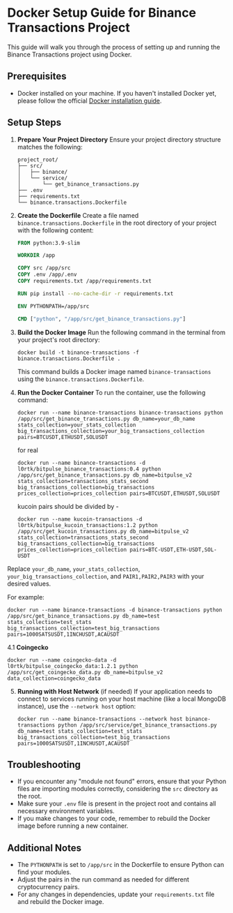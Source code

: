 # Docker Setup Guide for Binance Transactions Project

This guide will walk you through the process of setting up and running the Binance Transactions project using Docker.

## Prerequisites

- Docker installed on your machine. If you haven't installed Docker yet, please follow the official [Docker installation guide](https://docs.docker.com/get-docker/).

## Setup Steps

1. **Prepare Your Project Directory**
   Ensure your project directory structure matches the following:

   ```
   project_root/
   ├── src/
   │   ├── binance/
   │   └── service/
   │       └── get_binance_transactions.py
   ├── .env
   ├── requirements.txt
   └── binance.transactions.Dockerfile
   ```

2. **Create the Dockerfile**
   Create a file named `binance.transactions.Dockerfile` in the root directory of your project with the following content:

   ```dockerfile
   FROM python:3.9-slim

   WORKDIR /app

   COPY src /app/src
   COPY .env /app/.env
   COPY requirements.txt /app/requirements.txt

   RUN pip install --no-cache-dir -r requirements.txt

   ENV PYTHONPATH=/app/src

   CMD ["python", "/app/src/get_binance_transactions.py"]
   ```

3. **Build the Docker Image**
   Run the following command in the terminal from your project's root directory:

   ```
   docker build -t binance-transactions -f binance.transactions.Dockerfile .
   ```

   This command builds a Docker image named `binance-transactions` using the `binance.transactions.Dockerfile`.

4. **Run the Docker Container**
   To run the container, use the following command:

   ```
   docker run --name binance-transactions binance-transactions python /app/src/get_binance_transactions.py db_name=your_db_name stats_collection=your_stats_collection big_transactions_collection=your_big_transactions_collection pairs=BTCUSDT,ETHUSDT,SOLUSDT
   ```

   for real

   ```
   docker run --name binance-transactions -d l0rtk/bitpulse_binance_transactions:0.4 python /app/src/get_binance_transactions.py db_name=bitpulse_v2 stats_collection=transactions_stats_second big_transactions_collection=big_transactions prices_collection=prices_collection pairs=BTCUSDT,ETHUSDT,SOLUSDT
   ```

   kucoin pairs should be divided by -

   ```
   docker run --name kucoin-transactions -d l0rtk/bitpulse_kucoin_transactions:1.2 python /app/src/get_kucoin_transactions.py db_name=bitpulse_v2 stats_collection=transactions_stats_second big_transactions_collection=big_transactions prices_collection=prices_collection pairs=BTC-USDT,ETH-USDT,SOL-USDT
   ```

Replace `your_db_name`, `your_stats_collection`, `your_big_transactions_collection`, and `PAIR1,PAIR2,PAIR3` with your desired values.

For example:

```
docker run --name binance-transactions -d binance-transactions python /app/src/get_binance_transactions.py db_name=test stats_collection=test_stats big_transactions_collection=test_big_transactions pairs=1000SATSUSDT,1INCHUSDT,ACAUSDT
```

4.1 **Coingecko**

```
docker run --name coingecko-data -d l0rtk/bitpulse_coingecko_data:1.2.1 python /app/src/get_coingecko_data.py db_name=bitpulse_v2 data_collection=coingecko_data
```

5. **Running with Host Network** (if needed)
   If your application needs to connect to services running on your host machine (like a local MongoDB instance), use the `--network host` option:
   ```
   docker run --name binance-transactions --network host binance-transactions python /app/src/service/get_binance_transactions.py db_name=test stats_collection=test_stats big_transactions_collection=test_big_transactions pairs=1000SATSUSDT,1INCHUSDT,ACAUSDT
   ```

## Troubleshooting

- If you encounter any "module not found" errors, ensure that your Python files are importing modules correctly, considering the `src` directory as the root.
- Make sure your `.env` file is present in the project root and contains all necessary environment variables.
- If you make changes to your code, remember to rebuild the Docker image before running a new container.

## Additional Notes

- The `PYTHONPATH` is set to `/app/src` in the Dockerfile to ensure Python can find your modules.
- Adjust the pairs in the run command as needed for different cryptocurrency pairs.
- For any changes in dependencies, update your `requirements.txt` file and rebuild the Docker image.
